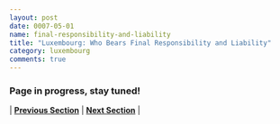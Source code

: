 ```yaml
---
layout: post
date: 0007-05-01
name: final-responsibility-and-liability
title: "Luxembourg: Who Bears Final Responsibility and Liability"
category: luxembourg
comments: true
---
```


### Page in progress, stay tuned!


| **[Previous Section]( https://neo-project.github.io/global-blockchain-compliance-hub//luxembourg/luxembourg-privacy-and-data-protection.html)** | **[Next Section]( https://neo-project.github.io/global-blockchain-compliance-hub//luxembourg/luxembourg-smart-contracts.html)** |
